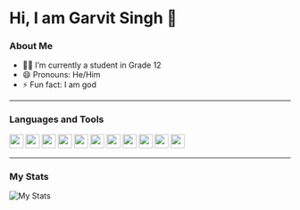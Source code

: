 # Hi, I am Garvit Singh 👋

### About Me

- 👨‍🎓 I’m currently a student in Grade 12
- 😄 Pronouns: He/Him
- ⚡ Fun fact: I am god

<hr>

### Languages and Tools

<code><img height="25" src="https://cdn.discordapp.com/attachments/754589249289977977/811939467375673355/csharp.png"></code>
<code><img height="25" src="https://cdn.discordapp.com/attachments/754589249289977977/811939469514637312/python.png"></code>
<code><img height="25" src="https://cdn.discordapp.com/attachments/754589249289977977/811939460270522368/dart.png"></code>
<code><img height="25" src="https://cdn.discordapp.com/attachments/754589249289977977/811939454998020116/arduino.png"></code>
<code><img height="25" src="https://cdn.discordapp.com/attachments/754589249289977977/811939505383669780/unity.png"></code>
<code><img height="25" src="https://cdn.discordapp.com/attachments/754589249289977977/811939456117768212/blender.png"></code>
<code><img height="25" src="https://cdn.discordapp.com/attachments/754589249289977977/811939470970322954/tensorflow.png"></code>
<code><img height="25" src="https://cdn.discordapp.com/attachments/754589249289977977/811939461016846386/flutter.png"></code>
<code><img height="25" src="https://cdn.discordapp.com/attachments/754589249289977977/811939463453999134/git.png"></code>
<code><img height="25" src="https://cdn.discordapp.com/attachments/754589249289977977/811939466516103168/github.png"></code>
<code><img height="25" src="https://cdn.discordapp.com/attachments/754589249289977977/811939468910133318/p5js.png"></code>

<hr>

### My Stats

![My Stats](https://github-readme-stats.vercel.app/api?username=GarvitSinghh&show_icons=true&hide_border=true&theme=radical)
